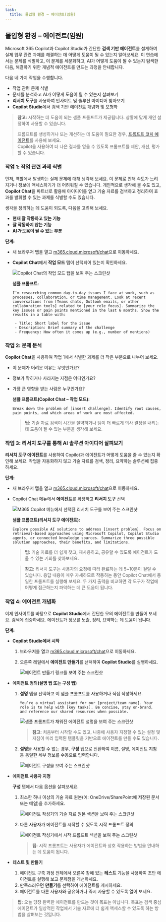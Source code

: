 ```yaml
---
task:
  title: 몰입형 환경 – 에이전트(임원)
---
```


## 몰입형 환경 – 에이전트(임원)

Microsoft 365 Copilot과 Copilot Studio가 간단한 **검색 기반 에이전트**를 설계하여 실제 업무 관련 과제를 해결하는 데 어떻게 도움이 될 수 있는지 알아보세요. 이 연습에서는 문제를 식별하고, 이 문제를 세분화하고, AI가 어떻게 도움이 될 수 있는지 탐색한 다음, 해결하기 위한 개념적 에이전트를 만드는 과정을 안내합니다.  

다음 네 가지 작업을 수행합니다.

- 작업 관련 문제 식별  
- 문제를 분석하고 AI가 어떻게 도움이 될 수 있는지 살펴보기  
- **리서치 도구**를 사용하여 인사이트 및 솔루션 아이디어 찾아보기  
- **Copilot Studio**에서 검색 기반 에이전트 개념화 및 모형화  

> **참고:** 시작하는 데 도움이 되는 샘플 프롬프트가 제공됩니다. 상황에 맞게 개인 설정하여 사용할 수 있습니다. 
>
> 프롬프트를 생성하거나 또는 개선하는 데 도움이 필요한 경우, <a href="https://appsource.microsoft.com/en-us/product/office/WA200007578" target="_blank">프롬프트 코치 에이전트</a>를 사용해 보세요.<br>Copilot을 사용하여 더 나은 결과를 얻을 수 있도록 프롬프트를 제안, 개선, 평가할 수 있습니다.

### 작업 1: 작업 관련 과제 식별  

먼저, 역할에서 발생하는 실제 문제에 대해 생각해 보세요. 이 문제로 인해 속도가 느려지거나 정보에 액세스하기가 더 어려워질 수 있습니다. 개인적으로 생각해 볼 수도 있고, **Copilot Chat**을 파트너로 활용해 아이디어를 얻고 기술 자료를 검색하고 정리하여 효과를 발휘할 수 있는 과제를 식별할 수도 있습니다.  

생각을 정리하는 데 도움이 되도록, 다음을 고려해 보세요.  

- **현재 잘 작동하고 있는 기능**  
- **잘 작동하지 않는 기능**  
- **AI*가* 도움이 될 수 있는 부분**  

**단계:**  

- 새 브라우저 탭을 열고 [m365.cloud.microsoft/chat](https://m365.cloud.microsoft/chat)으로 이동하세요.  
- **Copilot Chat**에서 **작업 모드** 탭이 선택되어 있는지 확인하세요.  

   ![Copilot Chat의 작업 모드 탭을 보여 주는 스크린샷](../Prompts/Media/work-mode.png)  

    **샘플 프롬프트**:

   ```text
   I’m researching common day-to-day issues I face at work, such as processes, collaboration, or time management. Look at recent conversations from [Teams chats, Outlook emails, or other collaboration tools] related to [your role focus]. Summarize the key issues or pain points mentioned in the last 6 months. Show the results in a table with:  

    - Title: Short label for the issue  
    - Description: Brief summary of the challenge  
    - Frequency: How often it comes up (e.g., number of mentions)
   ```

### 작업 2: 문제 분석

**Copilot Chat**을 사용하여 작업 1에서 식별한 과제를 더 작은 부분으로 나누어 보세요.

- 이 문제가 어려운 이유는 무엇인가요?  
- 정보가 막히거나 사라지는 지점은 어디인가요?  
- 가장 큰 영향을 받는 사람은 누구인가요?  

    **샘플 프롬프트(Copilot Chat – 작업 모드):**

    ```text
    Break down the problem of [insert challenge]. Identify root causes, pain points, and which areas of work are most affected.
    ```

    > **팁:** 기술 자료 검색이 시간을 절약하거나 팀이 더 빠르게 의사 결정을 내리는 데 도움이 될 수 있는 부분을 생각해 보세요.

### 작업 3: 리서치 도구를 통해 AI 솔루션 아이디어 살펴보기

**리서치 도구 에이전트**를 사용하여 Copilot과 에이전트가 어떻게 도움을 줄 수 있는지 확인해 보세요. 작업을 자동화하지 않고 기술 자료를 검색, 정리, 요약하는 솔루션에 집중하세요. 

**단계:**

- 새 브라우저 탭을 열고 [m365.cloud.microsoft/chat](https://m365.cloud.microsoft/chat)으로 이동하세요.
- Copilot Chat 메뉴에서 **에이전트**를 확장하고 **리서치 도구** 선택  

    ![M365 Copilot 메뉴에서 선택된 리서치 도구를 보여 주는 스크린샷](../Prompts/Media/researcher.png)  

    **샘플 프롬프트(리서치 도구 에이전트):**

    ```text
    Explore possible AI solutions to address [insert problem]. Focus on retrieval-based approaches using Microsoft Copilot, Copilot Studio agents, or connected knowledge sources. Summarize three possible solution approaches, their benefits, and limitations.
    ```

    > **팁:** 기술 자료를 더 쉽게 찾고, 재사용하고, 공유할 수 있도록 에이전트가 도울 수 있는 기회를 찾아보세요.

    > **참고:** 리서치 도구는 사용자의 요청에 따라 완료하는 데 5~10분이 걸릴 수 있습니다. 응답 내용이 매우 자세하므로 작동하는 동안 Copilot Chat에서 동일한 프롬프트를 실행해 보세요. 두 가지 출력을 비교하면 각 도구가 작업에 어떻게 접근하는지 파악하는 데 큰 도움이 됩니다.

### 작업 4: 에이전트 개념화

이제 인사이트를 바탕으로 **Copilot Studio**에서 간단한 모의 에이전트를 만들어 보세요. 검색에 집중하세요. 에이전트가 정보를 노출, 정리, 요약하는 데 도움이 됩니다.

**단계:**

- **Copilot Studio에서 시작**

    1. 브라우저를 열고 [m365.cloud.microsoft/chat](https://m365.cloud.microsoft/chat)으로 이동하세요.
    1. 오른쪽 레일에서 **에이전트 만들기**를 선택하여 **Copilot Studio**를 실행하세요.

        ![에이전트 만들기 링크를 보여 주는 스크린샷](../Prompts/Media/create-agent.png)

- **에이전트 정의(설명 탭 또는 구성 탭)**

    1. **설명** 탭을 선택하고 이 샘플 프롬프트를 사용하거나 직접 작성하세요.

        ```text
        You’re a virtual assistant for our [project/team name]. Your role is to help with [key tasks]. Be concise, stay on-brand, and reference our shared resources when possible.
        ```

        ![샘플 프롬프트가 채워진 에이전트 설명을 보여 주는 스크린샷](../Prompts/Media/create-agent-through-describe.png)

        > **참고:** 처음부터 시작할 수도 있고, 나중에 사용자 지정할 수 있는 설정 및 지침이 미리 입력된 템플릿을 기반으로 에이전트를 만들 수도 있습니다.

    1. **설명**을 사용할 수 없는 경우, **구성** 탭으로 전환하여 이름, 설명, 에이전트 지침 등 동일한 세부 정보를 수동으로 입력합니다.

        ![에이전트 구성을 보여 주는 스크린샷](../Prompts/Media/name-describe-agent.png)

- **에이전트 사용자 지정**

    **구성** 탭에서 다음 옵션을 살펴보세요.

    1. 최소한 하나 이상의 기술 자료 원본(예: OneDrive/SharePoint에 저장된 문서 또는 메일)을 추가하세요.

        ![에이전트 작성기의 기술 자료 원본 섹션을 보여 주는 스크린샷](../Prompts/Media/knowledge-sources.png)

    1. 다른 사용자가 에이전트를 시작할 수 있도록 시작 프롬프트 정의

        ![에이전트 작성기에서 시작 프롬프트 섹션을 보여 주는 스크린샷](../Prompts/Media/starter-prompts.png)

        > **팁:** 시작 프롬프트는 사용자가 에이전트와 상호 작용하는 방법을 안내하는 데 도움이 됩니다.

- **테스트 및 만들기**

    1. 에이전트 구축 과정 전체에서 오른쪽 창에 있는 **테스트** 기능을 사용하여 초안 에이전트를 실행해 보고 문제점을 개선하세요.
    2. 만족스러우면 **만들기**를 선택하여 에이전트를 게시하세요.
    3. 에이전트를 다른 사용자와 공유하거나 즉시 사용할 수 있도록 열어 보세요.  

> **팁:** 오늘 당장 완벽한 에이전트를 만드는 것이 목표는 아닙니다. 목표는 검색 중심 에이전트가 일상적인 작업에서 기술 자료에 더 쉽게 액세스할 수 있도록 하는 방법을 살펴보는 것입니다.
